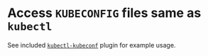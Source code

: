 # Access `KUBECONFIG` files same as `kubectl`

See included [`kubectl-kubeconf`](cmd/kubectl-kubeconf/main.go) plugin for example usage.
